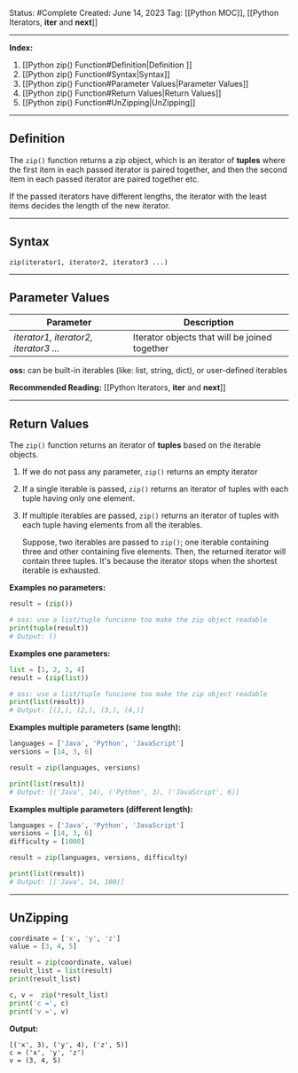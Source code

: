 Status: #Complete
Created: June 14, 2023
Tag: [[Python MOC]], [[Python Iterators, __iter__ and __next__]]

---
**Index:**
1. [[Python zip() Function#Definition|Definition ]]
2. [[Python zip() Function#Syntax|Syntax]]
3. [[Python zip() Function#Parameter Values|Parameter Values]]
4. [[Python zip() Function#Return Values|Return Values]]
5. [[Python zip() Function#UnZipping|UnZipping]]

---
## Definition 
The `zip()` function returns a zip object, which is an iterator of **tuples** where the first item in each passed iterator is paired together, and then the second item in each passed iterator are paired together etc.

If the passed iterators have different lengths, the iterator with the least items decides the length of the new iterator.

---
## Syntax
`zip(iterator1, iterator2, iterator3 ...)`

---
## Parameter Values

|Parameter|Description|
|---|---|
|_iterator1, iterator2, iterator3 ..._| Iterator objects that will be joined together |

**oss:** can be built-in iterables (like: list, string, dict), or user-defined iterables

**Recommended Reading:** [[Python Iterators, __iter__ and __next__]]

---
## Return Values

The `zip()` function returns an iterator of **tuples** based on the iterable objects.

1.  If we do not pass any parameter, `zip()` returns an empty iterator
2.  If a single iterable is passed, `zip()` returns an iterator of tuples with each tuple having only one element.
3.  If multiple iterables are passed, `zip()` returns an iterator of tuples with each tuple having elements from all the iterables.  
      
    Suppose, two iterables are passed to `zip()`; one iterable containing three and other containing five elements. Then, the returned iterator will contain three tuples. It's because the iterator stops when the shortest iterable is exhausted.

**Examples no parameters:**
```python
result = (zip())

# oss: use a list/tuple funcione too make the zip object readable
print(tuple(result))
# Output: ()
```

**Examples one parameters:**
```python
list = [1, 2, 3, 4]
result = (zip(list))

# oss: use a list/tuple funcione too make the zip object readable
print(list(result))
# Output: [(1,), (2,), (3,), (4,)]
```

**Examples multiple parameters (same length):** 
```python
languages = ['Java', 'Python', 'JavaScript']
versions = [14, 3, 6]

result = zip(languages, versions)

print(list(result))
# Output: [('Java', 14), ('Python', 3), ('JavaScript', 6)]
```

**Examples multiple parameters (different length):**
```python
languages = ['Java', 'Python', 'JavaScript']
versions = [14, 3, 6]
difficulty = [1000]

result = zip(languages, versions, difficulty)

print(list(result))
# Output: [('Java', 14, 100)]
```

---
## UnZipping

```python
coordinate = ['x', 'y', 'z']
value = [3, 4, 5]

result = zip(coordinate, value)
result_list = list(result)
print(result_list)

c, v =  zip(*result_list)
print('c =', c)
print('v =', v)
```

**Output:**
```
[('x', 3), ('y', 4), ('z', 5)]
c = ('x', 'y', 'z')
v = (3, 4, 5)
```
